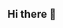 ## Hi there 👋

<!--
<a heaf="https://buzzheavier.com/zmstu3nnuwji">
**JulijaNiki/JulijaNiki** is a ✨ _special_ ✨ repository because its `README.md` (this file) appears on your GitHub profile.
codeing progressbar 10 stuff
Here are some ideas to get you started:

- 🔭 I’m currently working on ...
- 🌱 I’m currently learning ...
- 👯 I’m looking to collaborate on ...
- 🤔 I’m looking for help with ...
- 💬 Ask me about ...
- 📫 How to reach me: ...
- 😄 Pronouns: ...
- ⚡ Fun fact: ...
-->
